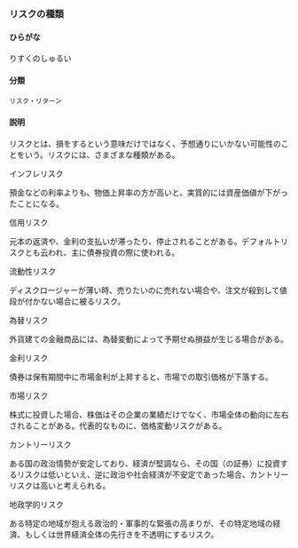 <div style="display:none;">

## [あ行](securities-terms?id=あ行)
## [か行](securities-terms?id=か行)
## [さ行](securities-terms?id=さ行)
## [た行](securities-terms?id=た行)
## [な行](securities-terms?id=な行)
## [は行](securities-terms?id=は行)
## [ま行](securities-terms?id=ま行)
## [や行](securities-terms?id=や行)
## [ら行](securities-terms?id=ら行)

</div>

### リスクの種類

#### ひらがな

りすくのしゅるい

#### 分類

`リスク・リターン`

#### 説明

リスクとは、損をするという意味だけではなく、予想通りにいかない可能性のことをいう。リスクには、さまざまな種類がある。
インフレリスク 
預金などの利率よりも、物価上昇率の方が高いと、実質的には資産価値が下がったことになる。 
信用リスク 
元本の返済や、金利の支払いが滞ったり、停止されることがある。デフォルトリスクとも云われ、主に債券投資の際に使われる。 
流動性リスク 
ディスクロージャーが薄い時、売りたいのに売れない場合や、注文が殺到して値段が付かない場合に被るリスク。 
為替リスク 
外貨建ての金融商品には、為替変動によって予期せぬ損益が生じる場合がある。 
金利リスク 
債券は保有期間中に市場金利が上昇すると、市場での取引価格が下落する。 
市場リスク 
株式に投資した場合、株価はその企業の業績だけでなく、市場全体の動向に左右されることがある。代表的なものに、価格変動リスクがある。 
カントリーリスク 
ある国の政治情勢が安定しており、経済が堅調なら、その国（の証券）に投資するリスクは低いといえ、逆に政治や社会経済が不安定であった場合、カントリーリスクは高いと考えられる。 
地政学的リスク 
ある特定の地域が抱える政治的・軍事的な緊張の高まりが、その特定地域の経済、もしくは世界経済全体の先行きを不透明にするリスク。

<div style="display:none;">

## [わ行](securities-terms?id=わ行)
## [英数字・記号](securities-terms?id=英数字・記号)

</div>

